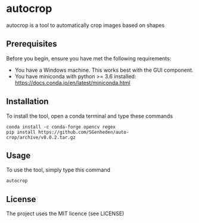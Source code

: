 # autocrop

autocrop is a tool to automatically crop images based on shapes

## Prerequisites

Before you begin, ensure you have met the following requirements:

* You have a Windows machine. This works best with the GUI component.
* You have miniconda with python >= 3.6 installed: https://docs.conda.io/en/latest/miniconda.html

## Installation

To install the tool, open a conda terminal and type these commands

```
conda install -c conda-forge opencv regex
pip install https://github.com/SGenheden/auto-crop/archive/v0.0.2.tar.gz
```

## Usage

To use the tool, simply type this command

```
autocrop
```

## License

The project uses the MIT licence (see LICENSE)

